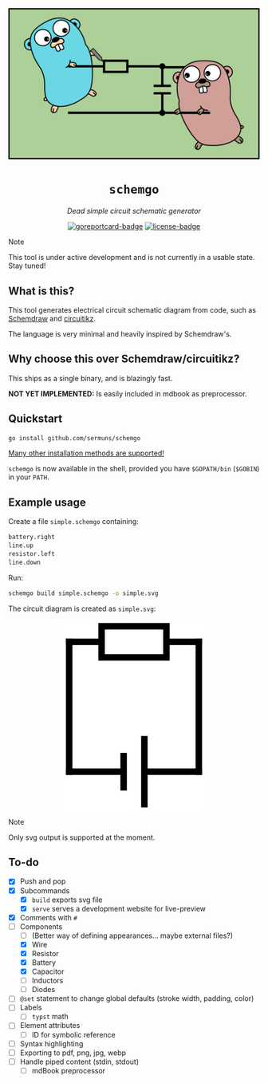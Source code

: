 <div align="center">
<img src="media/logo.svg" />
<h1><code>schemgo</code></h1>
<p><em>Dead simple circuit schematic generator</em></p>
<a href="https://goreportcard.com/report/github.com/sermuns/schemgo"><img alt="goreportcard-badge" src="https://goreportcard.com/badge/github.com/sermuns/schemgo"></a>
<a href="https://www.gnu.org/licenses/gpl-3.0">
<img alt="license-badge" src="https://img.shields.io/badge/License-GPLv3-blue.svg"></a>
</div>

> [!NOTE]
> This tool is under active development and is not currently in a usable state. Stay tuned!

## What is this?

This tool generates electrical circuit schematic diagram from code, such as [Schemdraw](https://schemdraw.readthedocs.io/en/stable/) and [circuitikz](https://github.com/circuitikz/circuitikz).

The language is very minimal and heavily inspired by Schemdraw's.

## Why choose this over Schemdraw/circuitikz?

This ships as a single binary, and is blazingly fast.

**NOT YET IMPLEMENTED:** Is easily included in mdbook as preprocessor.

## Quickstart

```sh
go install github.com/sermuns/schemgo
```

[Many other installation methods are supported!](https://schemgo.samake.se/installation)

`schemgo` is now available in the shell, provided you have `$GOPATH/bin` (`$GOBIN`) in your `PATH`.

## Example usage

Create a file `simple.schemgo` containing:

```python
battery.right
line.up
resistor.left
line.down
```

Run:

```sh
schemgo build simple.schemgo -o simple.svg
```

The circuit diagram is created as `simple.svg`:

<div align="center">
<a href="media/simple.svg"><img src="media/simple.webp" alt="simple circuit" align="center" /></a>
</div>

> [!NOTE]
> Only svg output is supported at the moment.

## To-do

- [x] Push and pop
- [x] Subcommands
  - [x] `build` exports svg file
  - [x] `serve` serves a development website for live-preview
- [x] Comments with `#`
- [ ] Components
  - [ ] (Better way of defining appearances... maybe external files?)
  - [x] Wire
  - [x] Resistor
  - [x] Battery
  - [x] Capacitor
  - [ ] Inductors
  - [ ] Diodes
- [ ] `@set` statement to change global defaults (stroke width, padding, color)
- [ ] Labels
  - [ ] `typst` math
- [ ] Element attributes
  - [ ] ID for symbolic reference
- [ ] Syntax highlighting
- [ ] Exporting to pdf, png, jpg, webp
- [ ] Handle piped content (stdin, stdout)
  - [ ] mdBook preprocessor
